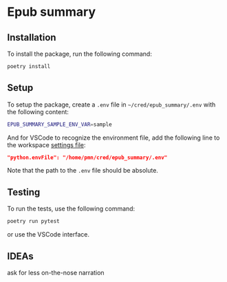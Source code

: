 # Epub summary

## Installation

To install the package, run the following command:

```bash
poetry install
```

## Setup

To setup the package, create a `.env` file in `~/cred/epub_summary/.env` with the following content:

```bash
EPUB_SUMMARY_SAMPLE_ENV_VAR=sample
```

And for VSCode to recognize the environment file, add the following line to the
workspace [settings file](.vscode/settings.json):

```json
"python.envFile": "/home/pmn/cred/epub_summary/.env"
```

Note that the path to the `.env` file should be absolute.

## Testing

To run the tests, use the following command:

```bash
poetry run pytest
```

or use the VSCode interface.

## IDEAs

ask for less on-the-nose narration
